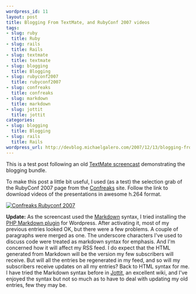 ```yaml
--- 
wordpress_id: 11
layout: post
title: Blogging From TextMate, and RubyConf 2007 videos
tags: 
- slug: ruby
  title: Ruby
- slug: rails
  title: Rails
- slug: textmate
  title: textmate
- slug: blogging
  title: Blogging
- slug: rubyconf2007
  title: rubyconf2007
- slug: confreaks
  title: confreaks
- slug: markdown
  title: markdown
- slug: jottit
  title: jottit
categories: 
- slug: blogging
  title: Blogging
- slug: rails
  title: Rails
wordpress_url: http://devblog.michaelgalero.com/2007/12/13/blogging-from-textmate-and-rubyconf-2007-videos/
---
```


This is a test post following an old [TextMate screencast](http://macromates.com/screencast/blogging_take_two.mov) demonstrating the blogging bundle.

<!--more-->

To make this post a little bit useful, I used (as a test) the selection grab of the RubyConf 2007 page from the [Confreaks](http://rubyconf2007.confreaks.com/) site. Follow the link to download videos of the presentations in awesome h.264 format.

[![Confreaks Rubyconf 2007](https://img.skitch.com/20110912-eurc879gqci8k4p1938tubanai.jpg)](http://rubyconf2007.confreaks.com/)

**Update:** As the screencast used the [Markdown](http://daringfireball.net/projects/markdown/) syntax, I tried installing the [PHP Markdown plugin](http://michelf.com/projects/php-markdown/) for Wordpress. After activating it, most of my previous entries looked OK, but there were a few problems. A couple of paragraphs were merged as one. The underscore characters I've used to discuss code were treated as markdown syntax for emphasis. And I'm concerned how it will affect my RSS feed. I do expect that the HTML generated from Markdown will be the version my few subscribers will receive. But will all the entries be regenerated in my feed, and so will my subscribers receive updates on all my entries? Back to HTML syntax for me. I have tried the Markdown syntax before in [Jottit](http://jottit.com/), an excellent wiki, and I've enjoyed the syntax but not so much as to have to deal with updating my old entries, few they may be.
